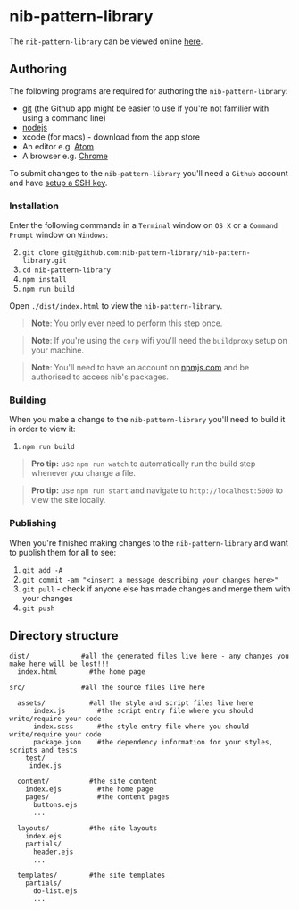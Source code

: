 # nib-pattern-library

The `nib-pattern-library` can be viewed online [here](https://nib-pattern-library.herokuapp.com/).

## Authoring

The following programs are required for authoring the `nib-pattern-library`:

- [git](https://git-scm.com/downloads) (the Github app might be easier to use if you're not familier with using a command line)
- [nodejs](https://nodejs.org/en/download/)
- xcode (for macs) - download from the app store
- An editor e.g. [Atom](https://atom.io/)
- A browser e.g. [Chrome](http://www.google.com/chrome/)

To submit changes to the `nib-pattern-library` you'll need a `Github` account and have [setup a SSH key](https://help.github.com/articles/generating-ssh-keys/).

### Installation

Enter the following commands in a `Terminal` window on `OS X` or a `Command Prompt` window on `Windows`:

2. `git clone git@github.com:nib-pattern-library/nib-pattern-library.git`
3. `cd nib-pattern-library`
4. `npm install`
5. `npm run build`

Open `./dist/index.html` to view the `nib-pattern-library`.

> **Note**: You only ever need to perform this step once.

> **Note**: If you're using the `corp` wifi you'll need the `buildproxy` setup on your machine.

> **Note**: You'll need to have an account on [npmjs.com](http://www.npmjs.com) and be authorised to access nib's packages.

### Building

When you make a change to the `nib-pattern-library` you'll need to build it in order to view it:

1. `npm run build`

> **Pro tip:** use `npm run watch` to automatically run the build step whenever you change a file.

> **Pro tip:** use `npm run start` and navigate to `http://localhost:5000` to view the site locally.

### Publishing

When you're finished making changes to the `nib-pattern-library` and want to publish them for all to see:

1. `git add -A`
2. `git commit -am "<insert a message describing your changes here>"`
3. `git pull` - check if anyone else has made changes and merge them with your changes
4. `git push`

## Directory structure

    dist/             #all the generated files live here - any changes you make here will be lost!!!
      index.html        #the home page

    src/              #all the source files live here

      assets/           #all the style and script files live here
          index.js        #the script entry file where you should write/require your code
          index.scss      #the style entry file where you should write/require your code
          package.json    #the dependency information for your styles, scripts and tests
        test/
         index.js

      content/          #the site content
        index.ejs         #the home page
        pages/            #the content pages
          buttons.ejs
          ...

      layouts/          #the site layouts
        index.ejs
        partials/
          header.ejs
          ...

      templates/        #the site templates
        partials/
          do-list.ejs
          ...
